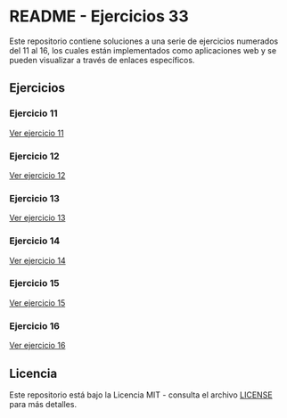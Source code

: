 # README - Ejercicios 33

Este repositorio contiene soluciones a una serie de ejercicios numerados del 11 al 16, los cuales están implementados como aplicaciones web y se pueden visualizar a través de enlaces específicos.

## Ejercicios

### Ejercicio 11
[Ver ejercicio 11](https://tonyponyy.github.io/aat-tsys-front-js-33/ejercicio11/)

### Ejercicio 12
[Ver ejercicio 12](https://tonyponyy.github.io/aat-tsys-front-js-33/ejercicio12/)

### Ejercicio 13
[Ver ejercicio 13](https://tonyponyy.github.io/aat-tsys-front-js-33/ejercicio13/)

### Ejercicio 14
[Ver ejercicio 14](https://tonyponyy.github.io/aat-tsys-front-js-33/ejercicio14/)

### Ejercicio 15
[Ver ejercicio 15](https://tonyponyy.github.io/aat-tsys-front-js-33/ejercicio15/)

### Ejercicio 16
[Ver ejercicio 16](https://tonyponyy.github.io/aat-tsys-front-js-33/ejercicio16/)

## Licencia
Este repositorio está bajo la Licencia MIT - consulta el archivo [LICENSE](LICENSE) para más detalles.

